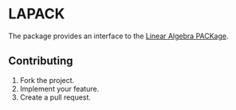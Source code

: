 # LAPACK

The package provides an interface to the
[Linear Algebra PACKage](http://www.netlib.org/lapack/).

## Contributing

1. Fork the project.
2. Implement your feature.
3. Create a pull request.
